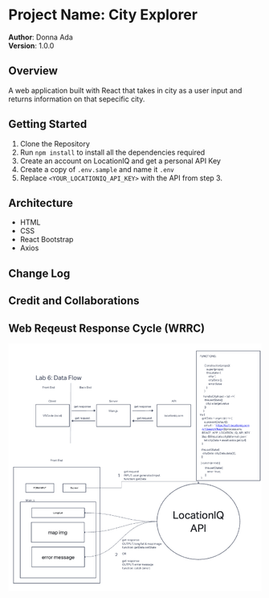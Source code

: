 # Project Name: City Explorer

**Author**: Donna Ada  
**Version**: 1.0.0

## Overview

A web application built with React that takes in city as a user input and returns information on that sepecific city.

## Getting Started

1. Clone the Repository
2. Run `npm install` to install all the dependencies required
3. Create an account on LocationIQ and get a personal API Key
4. Create a copy of `.env.sample` and name it `.env`
5. Replace `<YOUR_LOCATIONIQ_API_KEY>` with the API from step 3.

## Architecture

- HTML
- CSS
- React Bootstrap
- Axios

## Change Log
<!-- Use this area to document the iterative changes made to your application as each feature is successfully implemented. Use time stamps. Here's an example:

01-01-2001 4:59pm - Application now has a fully-functional express server, with a GET route for the location resource. -->

## Credit and Collaborations
<!-- Give credit (and a link) to other people or resources that helped you build this application. -->

<!-- ## Time Estimates

Name of feature: ________________________________

Estimate of time needed to complete: _____

Start time: _____

Finish time: _____

Actual time needed to complete: _____  -->

## Web Reqeust Response Cycle (WRRC)

![image of wrrc flow](./public/wrrc.png)